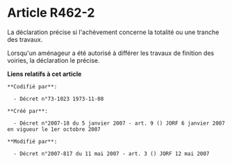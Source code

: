 # Article R462-2

La déclaration précise si l'achèvement concerne la totalité ou une tranche des travaux.

Lorsqu'un aménageur a été autorisé à différer les travaux de finition des voiries, la déclaration le précise.

**Liens relatifs à cet article**

	**Codifié par**:

	  - Décret n°73-1023 1973-11-08

	**Créé par**:

	  - Décret n°2007-18 du 5 janvier 2007 - art. 9 () JORF 6 janvier 2007 en vigueur le 1er octobre 2007

	**Modifié par**:

	  - Décret n°2007-817 du 11 mai 2007 - art. 3 () JORF 12 mai 2007
